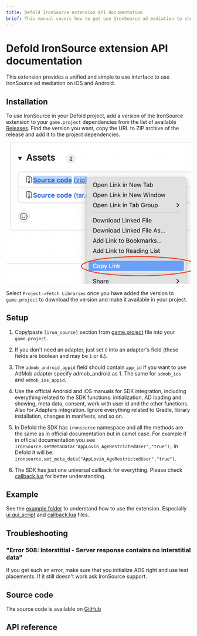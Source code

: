 ```yaml
---
title: Defold IronSource extension API documentation
brief: This manual covers how to get use IronSource ad mediation to show ads on iOS and Android in Defold.
---
```


# Defold IronSource extension API documentation

This extension provides a unified and simple to use interface to use IronSource ad mediation on iOS and Android.


## Installation
To use IronSource in your Defold project, add a version of the IronSource extension to your `game.project` dependencies from the list of available [Releases](https://github.com/defold/extension-ironsource/releases). Find the version you want, copy the URL to ZIP archive of the release and add it to the project dependencies.

![](add-dependency.png)

Select `Project->Fetch Libraries` once you have added the version to `game.project` to download the version and make it available in your project.

## Setup

1. Copy/paste `[iron_source]` section from [game.project](https://github.com/defold/extension-ironsource/blob/main/game.project) file into your `game.project`.

2. If you don't need an adapter, just set `0` into an adapter's field (these fields are boolean and may be `1` or `0`.).

3. The `admob_android_appid` field should contain `app_id` if you want to use AdMob adapter specify admob_android as 1. The same for `admob_ios` and `admob_ios_appid`.

4. Use the official Android and iOS manuals for SDK integration, including everything related to the SDK functions: initialization, AD loading and showing, meta data, consent, work with user id and the other functions. Also for Adapters integration. Ignore everything related to Gradle, library installation, changes in manifests, and so on.

5. In Defold the SDK has `ironsource` namespace and all the methods are the same as in official documentation but in camel case. For example if in official documentation you see `IronSource.setMetaData("AppLovin_AgeRestrictedUser","true");` in Defold it will be: `ironsource.set_meta_data("AppLovin_AgeRestrictedUser","true")`.

6. The SDK has just one universal callback for everything. Please check [callback.lua](https://github.com/defold/extension-ironsource/blob/main/example/callback.lua) for better understanding.

## Example

See the [example folder](https://github.com/defold/extension-ironsource/tree/main/example) to understand how to use the extension. Especially [ui.gui_script](https://github.com/defold/extension-ironsource/blob/main/example/main.gui_script) and [callback.lua](https://github.com/defold/extension-ironsource/blob/main/example/callback.lua) files.


## Troubleshooting

### "Error 508: Interstitial - Server response contains no interstitial data"

If you get such an error, make sure that you initialize ADS right and use test placements. If it still doesn't work ask IronSource support.

## Source code

The source code is available on [GitHub](https://github.com/defold/extension-ironsource)


## API reference
